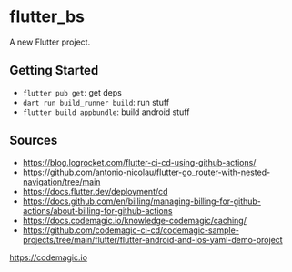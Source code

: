 # flutter_bs

A new Flutter project.

## Getting Started

- `flutter pub get`: get deps
- `dart run build_runner build`: run stuff
- `flutter build appbundle`: build android stuff

## Sources

- https://blog.logrocket.com/flutter-ci-cd-using-github-actions/
- https://github.com/antonio-nicolau/flutter-go_router-with-nested-navigation/tree/main
- https://docs.flutter.dev/deployment/cd
- https://docs.github.com/en/billing/managing-billing-for-github-actions/about-billing-for-github-actions
- https://docs.codemagic.io/knowledge-codemagic/caching/
- https://github.com/codemagic-ci-cd/codemagic-sample-projects/tree/main/flutter/flutter-android-and-ios-yaml-demo-project

https://codemagic.io

